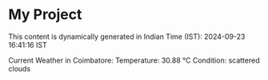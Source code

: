 # My Project

This content is dynamically generated in Indian Time (IST): 2024-09-23 16:41:16 IST


Current Weather in Coimbatore:
Temperature: 30.88 °C
Condition: scattered clouds

